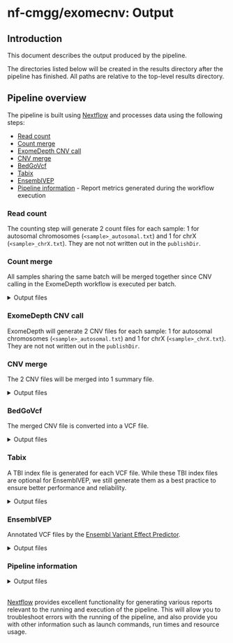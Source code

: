 # nf-cmgg/exomecnv: Output

## Introduction

This document describes the output produced by the pipeline.

The directories listed below will be created in the results directory after the pipeline has finished. All paths are relative to the top-level results directory.

<!-- TODO nf-core: Write this documentation describing your workflow's output -->

## Pipeline overview

The pipeline is built using [Nextflow](https://www.nextflow.io/) and processes data using the following steps:

- [Read count](#read-count)
- [Count merge](#count-merge)
- [ExomeDepth CNV call](#exomedepth-cnv-call)
- [CNV merge](#cnv-merge)
- [BedGoVcf](#bedgovcf)
- [Tabix](#tabix)
- [EnsemblVEP](#ensemblvep)
- [Pipeline information](#pipeline-information) - Report metrics generated during the workflow execution

### Read count

The counting step will generate 2 count files for each sample: 1 for autosomal chromosomes (`<sample>_autosomal.txt`) and 1 for chrX (`<sample>_chrX.txt`). They are not not written out in the `publishDir`.

### Count merge

All samples sharing the same batch will be merged together since CNV calling in the ExomeDepth workflow is executed per batch.

<details markdown="1">
<summary>Output files</summary>

- `exomedepth/`
  - `counts/`
    - `<batch>_autosomal.txt`: Count file for autosomal chromosomes per batch
    - `<batch>_chrX.txt`: Count file for chrX per batch

</details>

### ExomeDepth CNV call

ExomeDepth will generate 2 CNV files for each sample: 1 for autosomal chromosomes (`<sample>_autosomal.txt`) and 1 for chrX (`<sample>_chrX.txt`). They are not not written out in the `publishDir`.

### CNV merge

The 2 CNV files will be merged into 1 summary file.

<details markdown="1">
<summary>Output files</summary>

- `exomedepth/`
  - `cnv_call/`
    - `<sample>.txt`: Merged CNV file

</details>

### BedGoVcf

The merged CNV file is converted into a VCF file.

<details markdown="1">
<summary>Output files</summary>

- `exomedepth/`
  - `cnv_call/`
    - `<sample>.vcf.gz`: VCF file

</details>

### Tabix

A TBI index file is generated for each VCF file. While these TBI index files are optional for EnsemblVEP, we still generate them as a best practice to ensure better performance and reliability.

<details markdown="1">
<summary>Output files</summary>

- `exomedepth/`
  - `cnv_call/`
    - `<sample>.vcf.gz.tbi`: TBI index file

</details>

### EnsemblVEP

Annotated VCF files by the [Ensembl Variant Effect Predictor](https://www.ensembl.info/2020/03/27/cool-stuff-the-ensembl-vep-can-do-annotating-structural-variants/).

<details markdown="1">
<summary>Output files</summary>

- `exomedepth/`
  - `cnv_call_vep/`
    - `<sample>.vep.vcf.gz`: VEP annotated file
    - `<sample>.vep.vcf.gz.tbi`: index of VEP annotated file

</details>

### Pipeline information

<details markdown="1">
<summary>Output files</summary>

- `samplesheet.csv`: the samplesheet used for the pipeline run
- `pipeline_info/`
  - Reports generated by Nextflow: `execution_report.html`, `execution_timeline.html`, `execution_trace.txt` and `pipeline_dag.dot`/`pipeline_dag.svg`.
  - Reports generated by the pipeline: `pipeline_report.html`, `pipeline_report.txt` and `software_versions.yml`. The `pipeline_report*` files will only be present if the `--email` / `--email_on_fail` parameter's are used when running the pipeline.

</details>

\
[Nextflow](https://www.nextflow.io/docs/latest/tracing.html) provides excellent functionality for generating various reports relevant to the running and execution of the pipeline. This will allow you to troubleshoot errors with the running of the pipeline, and also provide you with other information such as launch commands, run times and resource usage.
